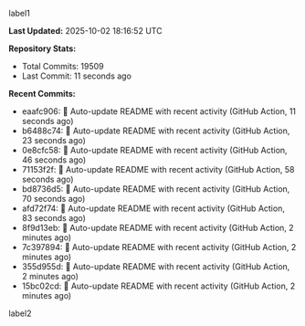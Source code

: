 
label1 
<!-- ACTIVITY_START -->
**Last Updated:** 2025-10-02 18:16:52 UTC

**Repository Stats:**
- Total Commits: 19509
- Last Commit: 11 seconds ago

**Recent Commits:**
- eaafc906: 🤖 Auto-update README with recent activity (GitHub Action, 11 seconds ago)
- b6488c74: 🤖 Auto-update README with recent activity (GitHub Action, 23 seconds ago)
- 0e8cfc58: 🤖 Auto-update README with recent activity (GitHub Action, 46 seconds ago)
- 71153f2f: 🤖 Auto-update README with recent activity (GitHub Action, 58 seconds ago)
- bd8736d5: 🤖 Auto-update README with recent activity (GitHub Action, 70 seconds ago)
- afd72f74: 🤖 Auto-update README with recent activity (GitHub Action, 83 seconds ago)
- 8f9d13eb: 🤖 Auto-update README with recent activity (GitHub Action, 2 minutes ago)
- 7c397894: 🤖 Auto-update README with recent activity (GitHub Action, 2 minutes ago)
- 355d955d: 🤖 Auto-update README with recent activity (GitHub Action, 2 minutes ago)
- 15bc02cd: 🤖 Auto-update README with recent activity (GitHub Action, 2 minutes ago)
<!-- ACTIVITY_END -->

label2
